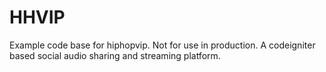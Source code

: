 HHVIP
======
Example code base for hiphopvip. Not for use in production. A codeigniter based social audio sharing and streaming platform.